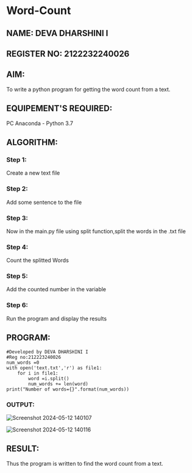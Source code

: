 # Word-Count
## NAME: DEVA DHARSHINI I

## REGISTER NO: 2122232240026
## AIM:
To write a python program for getting the word count from a text.
## EQUIPEMENT'S REQUIRED: 
PC
Anaconda - Python 3.7
## ALGORITHM: 
### Step 1:
Create a new text file
### Step 2: 
Add some sentence to the file 
### Step 3: 
Now in the main.py file using split function,split the words in the .txt file
### Step 4:  
Count the splitted Words
### Step 5: 
Add the counted number in the variable
### Step 6: 
Run the program and display the results
## PROGRAM:
```
#Developed by DEVA DHARSHINI I
#Reg no:212223240026
num_words =0
with open('text.txt','r') as file1:
    for i in file1:
        word =i.split()
        num_words += len(word)
print("Number of words={}".format(num_words))
```
### OUTPUT:
![Screenshot 2024-05-12 140107](https://github.com/deesk13/Word-Count/assets/150927063/ae1b4f8f-4da8-4791-b2dd-641c648b3f55)

![Screenshot 2024-05-12 140116](https://github.com/deesk13/Word-Count/assets/150927063/80f26ac4-f26c-4327-b5de-013358114355)


## RESULT:
Thus the program is written to find the word count from a text.
